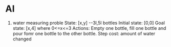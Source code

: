 # AI

1) water measuring proble
State: [x,y] --3l,5l bottles
Initial state: [0,0]
Goal state: [x,4] where 0<=x<=3
Actions: Empty one bottle, fill one bottle and pour fomr one bottle to the other bottle.
Step cost: amount of water changed